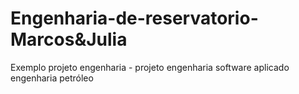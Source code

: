 # Engenharia-de-reservatorio-Marcos&Julia
Exemplo projeto engenharia - projeto engenharia software aplicado engenharia petróleo

